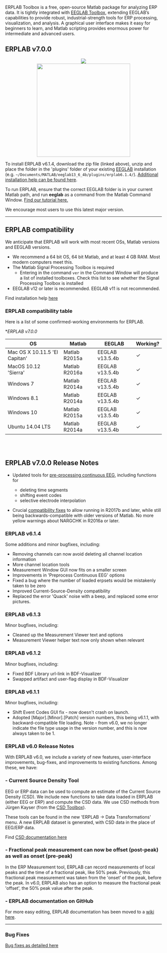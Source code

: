 
ERPLAB Toolbox is a free, open-source Matlab package for analyzing ERP data.  It is tightly integrated with [EEGLAB Toolbox](http://sccn.ucsd.edu/eeglab/), extending EEGLAB’s capabilities to provide robust, industrial-strength tools for ERP processing, visualization, and analysis.  A graphical user interface makes it easy for beginners to learn, and Matlab scripting provides enormous power for intermediate and advanced users.



## ERPLAB v7.0.0

<p align="center" >
  <a href="https://github.com/lucklab/erplab/releases/download/6.1.4/erplab6.1.4.zip"><img src="https://cloud.githubusercontent.com/assets/8988119/8532773/873b2af0-23e5-11e5-9869-c900726713a2.jpg">
<br/>

  <img src="https://cloud.githubusercontent.com/assets/5808953/8663301/1ff9a26a-297e-11e5-9e15-a7085569058f.png" width=300px >
 </a>
</p>

To install ERPLAB v6.1.4, download the zip file (linked above), unzip and place the folder in the 'plugins' folder of your existing [EEGLAB](https://sccn.ucsd.edu/eeglab/download.php) installation (e.g.  `~/Documents/MATLAB/eeglab13_6_4b/plugins/erplab6.1.4/`). [Additional installation help can be found here](https://github.com/lucklab/erplab/wiki/Installation).

To run ERPLAB, ensure that the correct EEGLAB folder is in your current Matlab path, and run **eeglab** as a command from the Matlab Command Window. [Find our tutorial here.](https://github.com/lucklab/erplab/wiki/Tutorial)

We encourage most users to use this latest major version.

---

## ERPLAB compatibility

We anticipate that ERPLAB will work with most recent OSs, Matlab versions and EEGLAB versions.

- We recommend a 64 bit OS, 64 bit Matlab, and at least 4 GB RAM. Most modern computers meet this.
- The Matlab Signal Processing Toolbox is required
  - Entering in the command `ver` in the Command Window will produce a list of installed toolboxes. Check this list to see whether the Signal Processing Toolbox is installed
- EEGLAB v12 or later is recommended. EEGLAB v11 is not recommended.

Find installation help [here](http://erpinfo.org/erplab)

### ERPLAB compatibility table

Here is a list of some confirmed-working environments for ERPLAB.

**ERPLAB v7.0.0*

| **OS** | **Matlab** | **EEGLAB** | Working? |
| --- | --- | --- | --- |
| Mac OS X 10.11.5 'El Capitan' | Matlab R2015a | EEGLAB v13.5.4b | ✓ |
| MacOS 10.12 'Sierra' | Matlab R2016a | EEGLAB v13.5.4b | ✓  |
| Windows 7 | Matlab R2014a | EEGLAB v13.5.4b | ✓ |
| Windows 8.1 | Matlab R2014a | EEGLAB v13.5.4b | ✓ |
| Windows 10 | Matlab R2015a | EEGLAB v13.5.4b | ✓ |
| Ubuntu 14.04 LTS | Matlab R2014a | EEGLAB v13.5.4b | ✓ |

<br/>
<br/>



## ERPLAB v7.0.0 Release Notes

- Updated tools for [pre-processing continuous EEG](https://github.com/lucklab/erplab/wiki/Continuous-EEG-Preprocessing), including functions for
   - deleting time segments
   - shifting event codes
   - selective electrode interpolation

- Crucial [compatibility fixes](https://github.com/lucklab/erplab/issues/56) to allow running in R2017b and later, while still being backwards-compatible with older versions of Matlab. No more yellow warnings about NARGCHK in R2016a or later.




### ERPLAB v6.1.4
Some additions and minor bugfixes, including:
- Removing channels can now avoid deleting all channel location information
- More channel location tools
- Measurement Window GUI now fits on a smaller screen
- Improvements in 'Preprocess Continuous EEG' options
- Fixed a bug where the number of loaded erpsets would be mistakenly taken to be zero
- Improved Current-Source-Density compatibility
- Replaced the error 'Quack' noise with a beep, and replaced some error pictures.

### ERPLAB v6.1.3
Minor bugfixes, including:
- Cleaned up the Measurement Viewer text and options
- Measurement Viewer helper text now only shown when relevant

### ERPLAB v6.1.2
Minor bugfixes, including:
- Fixed BDF Library url-link in BDF-Visualizer
- Swapped artifact and user-flag display in BDF-Visualizer

### ERPLAB v6.1.1
Minor bugfixes, including:
- Shift Event Codes GUI fix - now doesn't crash on launch.
- Adopted [Major].[Minor].[Patch] version numbers, this being v6.1.1, with backward-compatible file loading. Note - from v6.0, we no longer indicate the file type usage in the version number, and this is now always taken to be 1.

### ERPLAB v6.0 Release Notes

With ERPLAB v6.0, we include a variety of new features, user-interface improvements, bug-fixes, and improvements to existing functions. Among these, we have:


### - Current Source Density Tool

EEG or ERP data can be used to compute an estimate of the Current Source Density (CSD). We include new functions to take data loaded in ERPLAB (either EEG or ERP) and compute the CSD data. We use CSD methods from Jürgen Kayser (from the [CSD Toolbox](http://psychophysiology.cpmc.columbia.edu/Software/CSDtoolbox/)).

These tools can be found in the new 'ERPLAB -> Data Transformations' menu. A new ERPLAB dataset is generated, with CSD data in the place of EEG/ERP data.

Find [CSD documentation here](https://github.com/lucklab/erplab/wiki/Current-Source-Density-(CSD)-tool)


### - Fractional peak measurement can now be offset (post-peak) as well as onset (pre-peak)

In the ERP Measurement tool, ERPLAB can record measurements of local peaks and the time of a fractional peak, like 50% peak. Previously, this fractional peak measurement was taken from the 'onset' of the peak, before the peak. In v6.0, ERPLAB also has an option to measure the fractional peak 'offset', the 50% peak value after the peak.



### - ERPLAB documentation on GitHub

For more easy editing, ERPLAB documentation has been moved to a [wiki here](https://github.com/lucklab/erplab/wiki).



----
### Bug Fixes

[Bug fixes as detailed here](https://github.com/lucklab/erplab/issues?utf8=%E2%9C%93&q=is%3Aissue+is%3Aclosed)
